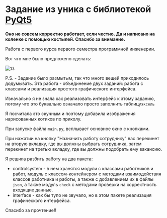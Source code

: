 # Задание из уника с библиотекой [PyQt5](https://pypi.org/project/PyQt5/)
**Оно не совсем корректно работает, если честно. Да и написано на коленке с помощью костылей. Спасибо за внимание.**

Работа с первого курса первого семестра программной инженерии.

Вот что мне было предложено сделать:

![тз](https://raw.githubusercontent.com/Evzett/Office-cat-book/main/%D1%82%D0%B7.png)

P.S. - Задание было размытым, так что много вещей приходилось додумывать. Эта работа - объединение двух заданий: работа с классами и реализация простого графического интерфейса.

Изначально я не знала как реализовать интерфейс к этому заданию, потому что это буквально означало просто заполнить таблицу`эксель`
 
Я посчитала это скучным и поэтому добавила изображения нарисованных котиков по приколу.

При запуске файла
`main.py`, всплывает основное окно с кнопками. 

При нажатии на кнопку "Назначить работу сотруднику" вас перекинет 
на вторую вкладку, где вы должны выбрать сотрудника, затем перекинет
на третью вкладку, где вы должны подобрать ему вакансию.

Я решила разбить работу на два пакета:
* controlsystem - в нем хранятся модули с классами работников и работ, модуль с классом-контейнером с методами взаимодействия классов работника и работы, а также с добавлением их в файлы `json`, а также модуль `check` с методами проверки на корректность входящие данные. 
* interface - как бы тупо не звучало, но в этом пакете реализация графического интерфейса.

Спасибо за прочтение!!